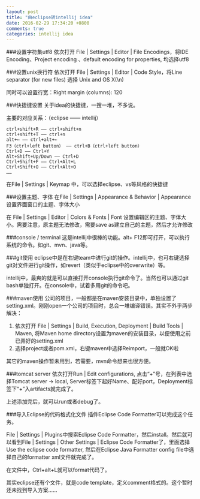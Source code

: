 ```yaml
---
layout: post
title: "由eclipse转intellij idea"
date: 2016-02-29 17:34:20 +0800
comments: true
categories: intellij idea
---
```

###设置字符集utf8
依次打开 File | Settings | Editor | File Encodings，将IDE Encoding、Project encoding 、default encoding for properties, 均选择utf8

###设置unix换行符
依次打开 File | Settings | Editor | Code Style，将Line separator (for new  files) 选择 Unix and OS X(\n)

同时可以设置行宽：Right margin (columns): 120

###快捷键设置
关于idea的快捷键，一搜一堆，不多说。

主要的对应关系：（eclipse ——	intellij）

	ctrl+shift+R —— ctrl+shift+n
	ctrl+shift+T —— ctrl+n
	alt+← —— ctrl+alt+←
	F3（ctrl+left button） —— ctrl+B（ctrl+left button）
	Ctrl+D —— Ctrl+Y
	Alt+Shift+Up/Down —— Ctrl+D
	Ctrl+Shift+F —— Ctrl+Alt+L
	Ctrl+Shift+O —— Ctrl+Alt+O
	……

在File | Settings | Keymap 中，可以选择eclipse、vs等风格的快捷键

###设置主题、字体
在File | Settings | Appearance & Behavior | Appearance 设置界面窗口的主题、字体大小

在 File | Settings | Editor | Colors & Fonts | Font 设置编辑区的主题、字体大小。需要注意，原主题无法修改，需要save as建立自己的主题，然后才允许修改

###console / terminal
这是intellij中很棒的功能。alt+ F12即可打开，可以执行系统的命令。如git、mvn、java等。

###git使用
eclipse中是在右键team中进行git的操作。intellij中，也可右键选择git对文件进行git操作，如revert（类似于eclipse中的overwrite）等。

intellij中，最爽的就是可以直接打开console执行git命令了。当然也可以通过git bash单独打开。在console中，试着多用git的命令吧。

###maven使用
公司的项目，一般都是在maven安装目录中，单独设置了setting.xml。刚刚open一个公司的项目时，总会一堆编译错误。其实不外乎两步解决：

1. 依次打开 File | Settings | Build, Execution, Deployment | Build Tools | Maven, 将Maven home directory设置为maven的安装目录，以便使用之前已弄好的setting.xml
2. 选择project或者pom.xml，右键maven中选择Reimport，一般就OK啦

其它的maven操作暂未用到，若需要，mvn命令想来也很方便。

###tomcat server
依次打开Run | Edit configurations, 点击“+”号，在列表中选择Tomcat server -> local, Server标签下起好Name、配好port，Deployment标签下“+”入artifacts就完成了。

上述添加完后，就可以run或者debug了。

###导入Eclipse的代码格式化文件
插件Eclipse Code Formatter可以完成这个任务。

File | Settings | Plugins中搜索Eclipse Code Formatter，然后install。然后就可以看到File | Settings | Other Settings | Eclipse Code Formatter了，里面选择Use the eclipse code formatter, 然后在Eclipse Java Formatter config file中选择自己的formatter xml文件就完成了。

在文件中，Ctrl+alt+L就可以format代码了。

其实eclipse还有个文件，就是code template，定义comment格式的。这个暂时还未找到导入方案……